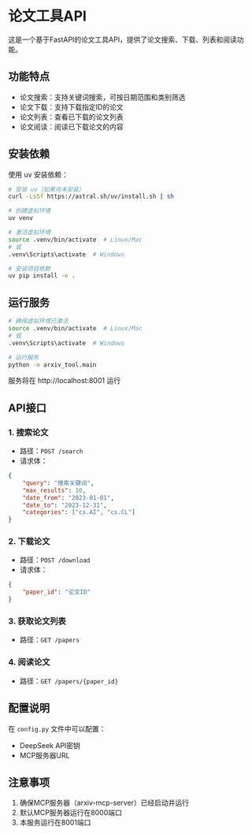 # 论文工具API

这是一个基于FastAPI的论文工具API，提供了论文搜索、下载、列表和阅读功能。

## 功能特点

- 论文搜索：支持关键词搜索，可按日期范围和类别筛选
- 论文下载：支持下载指定ID的论文
- 论文列表：查看已下载的论文列表
- 论文阅读：阅读已下载论文的内容

## 安装依赖

使用 uv 安装依赖：

```bash
# 安装 uv（如果尚未安装）
curl -LsSf https://astral.sh/uv/install.sh | sh

# 创建虚拟环境
uv venv

# 激活虚拟环境
source .venv/bin/activate  # Linux/Mac
# 或
.venv\Scripts\activate  # Windows

# 安装项目依赖
uv pip install -e .
```

## 运行服务

```bash
# 确保虚拟环境已激活
source .venv/bin/activate  # Linux/Mac
# 或
.venv\Scripts\activate  # Windows

# 运行服务
python -m arxiv_tool.main
```

服务将在 http://localhost:8001 运行

## API接口

### 1. 搜索论文
- 路径：`POST /search`
- 请求体：
```json
{
    "query": "搜索关键词",
    "max_results": 10,
    "date_from": "2023-01-01",
    "date_to": "2023-12-31",
    "categories": ["cs.AI", "cs.CL"]
}
```

### 2. 下载论文
- 路径：`POST /download`
- 请求体：
```json
{
    "paper_id": "论文ID"
}
```

### 3. 获取论文列表
- 路径：`GET /papers`

### 4. 阅读论文
- 路径：`GET /papers/{paper_id}`

## 配置说明

在 `config.py` 文件中可以配置：
- DeepSeek API密钥
- MCP服务器URL

## 注意事项

1. 确保MCP服务器（arxiv-mcp-server）已经启动并运行
2. 默认MCP服务器运行在8000端口
3. 本服务运行在8001端口 